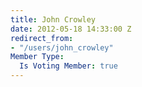 ```yaml
---
title: John Crowley
date: 2012-05-18 14:33:00 Z
redirect_from:
- "/users/john_crowley"
Member Type:
  Is Voting Member: true
---
```


